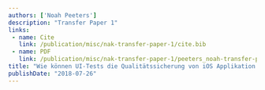 ```yaml
---
authors: ['Noah Peeters']
description: "Transfer Paper 1"
links:
 - name: Cite
   link: /publication/misc/nak-transfer-paper-1/cite.bib
 - name: PDF
   link: /publication/misc/nak-transfer-paper-1/peeters_noah-transfer-paper-1.pdf
title: "Wie können UI-Tests die Qualitätssicherung von iOS Applikation verbessern?"
publishDate: "2018-07-26"
---
```

